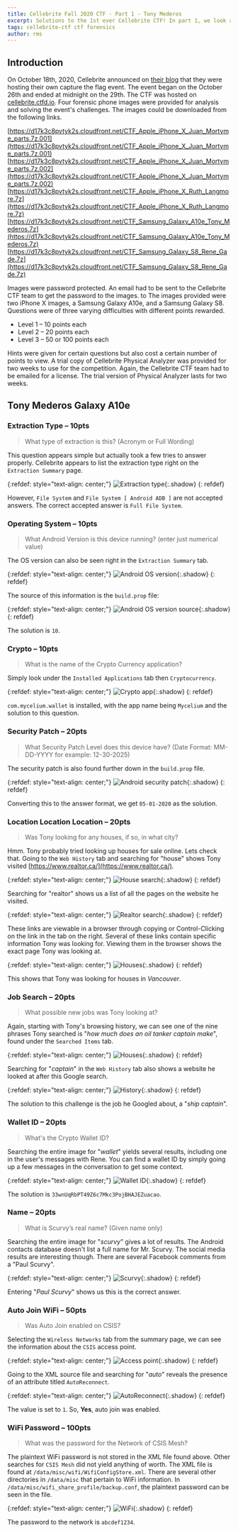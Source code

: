 ```yaml
---
title: Cellebrite Fall 2020 CTF - Part 1 - Tony Mederos
excerpt: Solutions to the 1st ever Cellebrite CTF! In part 1, we look at the answers to the Tony Mederos image provided.
tags: cellebrite-ctf ctf forensics
author: rms
---
```


## Introduction

On October 18th, 2020, Cellebrite announced on [their blog](https://www.cellebrite.com/en/blog/join-the-first-cellebrite-capture-the-flag-ctf-event/) that they were hosting their own capture the flag event. The event began on the October 26th and ended at midnight on the 29th. The CTF was hosted on [cellebrite.ctfd.io](https://cellebrite.ctfd.io/). Four forensic phone images were provided for analysis and solving the event's challenges. The images could be downloaded from the following links.

[https://d17k3c8pvtyk2s.cloudfront.net/CTF_Apple_iPhone_X_Juan_Mortyme_parts.7z.001](https://d17k3c8pvtyk2s.cloudfront.net/CTF_Apple_iPhone_X_Juan_Mortyme_parts.7z.001)
[https://d17k3c8pvtyk2s.cloudfront.net/CTF_Apple_iPhone_X_Juan_Mortyme_parts.7z.002](https://d17k3c8pvtyk2s.cloudfront.net/CTF_Apple_iPhone_X_Juan_Mortyme_parts.7z.002)
[https://d17k3c8pvtyk2s.cloudfront.net/CTF_Apple_iPhone_X_Ruth_Langmore.7z](https://d17k3c8pvtyk2s.cloudfront.net/CTF_Apple_iPhone_X_Ruth_Langmore.7z)
[https://d17k3c8pvtyk2s.cloudfront.net/CTF_Samsung_Galaxy_A10e_Tony_Mederos.7z](https://d17k3c8pvtyk2s.cloudfront.net/CTF_Samsung_Galaxy_A10e_Tony_Mederos.7z)
[https://d17k3c8pvtyk2s.cloudfront.net/CTF_Samsung_Galaxy_S8_Rene_Gade.7z](https://d17k3c8pvtyk2s.cloudfront.net/CTF_Samsung_Galaxy_S8_Rene_Gade.7z)

Images were password protected. An email had to be sent to the Cellebrite CTF team to get the password to the images. to The images provided were two iPhone X images, a Samsung Galaxy A10e, and a Samsung Galaxy S8. Questions were of three varying difficulties with different points rewarded. 

- Level 1 – 10 points each
- Level 2 – 20 points each
- Level 3 – 50 or 100 points each

Hints were given for certain questions but also cost a certain number of points to view. A trial copy of Cellebrite Physical Analyzer was provided for two weeks to use for the competition. Again, the Cellebrite CTF team had to be emailed for a license. The trial version of Physical Analyzer lasts for two weeks.

## Tony Mederos Galaxy A10e

### Extraction Type – 10pts

> What type of extraction is this? (Acronym or Full Wording)

This question appears simple but actually took a few tries to answer properly. Cellebrite appears to list the extraction type right on the `Extraction Summary` page. 

{:refdef: style="text-align: center;"}
![Extraction type](https://starwarsfan2099.github.io/public/2020-11-02/tony_1.JPG){:.shadow}
{: refdef}

However, `File System` and `File System [ Android ADB ]` are not accepted answers. The correct accepted answer is `Full File System`. 

### Operating System – 10pts

> What Android Version is this device running? (enter just numerical value)

The OS version can also be seen right in the `Extraction Summary` tab. 

{:refdef: style="text-align: center;"}
![Android OS version](https://starwarsfan2099.github.io/public/2020-11-02/tony_2.JPG){:.shadow}
{: refdef}

The source of this information is the `build.prop` file:

{:refdef: style="text-align: center;"}
![Android OS version source](https://starwarsfan2099.github.io/public/2020-11-02/tony_3.JPG){:.shadow}
{: refdef}

The solution is `10`.

### Crypto – 10pts

> What is the name of the Crypto Currency application?

Simply look under the `Installed Applications` tab then `Cryptocurrency`.

{:refdef: style="text-align: center;"}
![Crypto app](https://starwarsfan2099.github.io/public/2020-11-02/tony_5.JPG){:.shadow}
{: refdef}

`com.mycelium.wallet` is installed, with the app name being `Mycelium` and the solution to this question.

### Security Patch – 20pts

> What Security Patch Level does this device have? (Date Format: MM-DD-YYYY for example: 12-30-2025)

The security patch is also found further down in the `build.prop` file. 

{:refdef: style="text-align: center;"}
![Android security patch](https://starwarsfan2099.github.io/public/2020-11-02/tony_4.JPG){:.shadow}
{: refdef}

Converting this to the answer format, we get `05-01-2020` as the solution.

### Location Location Location – 20pts

> Was Tony looking for any houses, if so, in what city?

Hmm. Tony probably tried looking up houses for sale online. Lets check that. Going to the `Web History` tab and searching for "house" shows Tony visited [https://www.realtor.ca/](https://www.realtor.ca/).

{:refdef: style="text-align: center;"}
![House search](https://starwarsfan2099.github.io/public/2020-11-02/tony_6.JPG){:.shadow}
{: refdef}

Searching for "realtor" shows us a list of all the pages on the website he visited. 

{:refdef: style="text-align: center;"}
![Realtor search](https://starwarsfan2099.github.io/public/2020-11-02/tony_7.JPG){:.shadow}
{: refdef}

These links are viewable in a browser through copying or Control-Clicking on the link in the tab on the right. Several of these links contain specific information Tony was looking for. Viewing them in the browser shows the exact page Tony was looking at.

{:refdef: style="text-align: center;"}
![Houses](https://starwarsfan2099.github.io/public/2020-11-02/tony_8.JPG){:.shadow}
{: refdef}

This shows that Tony was looking for houses in *Vancouver*. 

### Job Search – 20pts

> What possible new jobs was Tony looking at?

Again, starting with Tony's browsing history, we can see one of the nine phrases Tony searched is "*how much does an oil tanker captain make*", found under the `Searched Items` tab.

{:refdef: style="text-align: center;"}
![Houses](https://starwarsfan2099.github.io/public/2020-11-02/tony_9.JPG){:.shadow}
{: refdef}

Searching for "*captain*" in the `Web History` tab also shows a website he looked at after this Google search. 

{:refdef: style="text-align: center;"}
![History](https://starwarsfan2099.github.io/public/2020-11-02/tony_10.JPG){:.shadow}
{: refdef}

The solution to this challenge is the job he Googled about, a "*ship captain*".

### Wallet ID – 20pts

> What's the Crypto Wallet ID?

Searching the entire image for "*wallet*" yields several results, including one in the user's messages with Rene. You can find a wallet ID by simply going up a few messages in the conversation to get some context.

{:refdef: style="text-align: center;"}
![Wallet ID](https://starwarsfan2099.github.io/public/2020-11-02/tony_11.JPG){:.shadow}
{: refdef}

The solution is `33wnUqRbPT49Z6c7Mkc3PojBHAJEZuacao`.

### Name – 20pts

> What is Scurvy’s real name? (Given name only)

Searching the entire image for "*scurvy*" gives a lot of results. The Android contacts database doesn't list a full name for Mr. Scurvy. The social media results are interesting though. There are several Facebook comments from a "Paul Scurvy".

{:refdef: style="text-align: center;"}
![Scurvy](https://starwarsfan2099.github.io/public/2020-11-02/tony_12.JPG){:.shadow}
{: refdef}

Entering "*Paul Scurvy*" shows us this is the correct answer.

### Auto Join WiFi – 50pts

> Was Auto Join enabled on CSIS?

Selecting the `Wireless Networks` tab from the summary page, we can see the information about the `CSIS` access point.

{:refdef: style="text-align: center;"}
![Access point](https://starwarsfan2099.github.io/public/2020-11-02/tony_13.JPG){:.shadow}
{: refdef}

Going to the XML source file and searching for "*auto*" reveals the presence of an attribute titled `AutoReconnect`. 

{:refdef: style="text-align: center;"}
![AutoReconnect](https://starwarsfan2099.github.io/public/2020-11-02/tony_14.JPG){:.shadow}
{: refdef}

The value is set to `1`. So, **Yes**, auto join was enabled.

### WiFi Password – 100pts

> What was the password for the Network of CSIS Mesh?

The plaintext WiFi password is not stored in the XML file found above. Other searches for `CSIS Mesh` did not yield anything of worth. The XML file is found at `/data/misc/wifi/WifiConfigStore.xml`. There are several other directories in `/data/misc` that pertain to WiFi information. In `/data/misc/wifi_share_profile/backup.conf`, the plaintext password can be seen in the file.

{:refdef: style="text-align: center;"}
![WiFi](https://starwarsfan2099.github.io/public/2020-11-02/tony_15.JPG){:.shadow}
{: refdef}

The password to the network is `abcdef1234`.